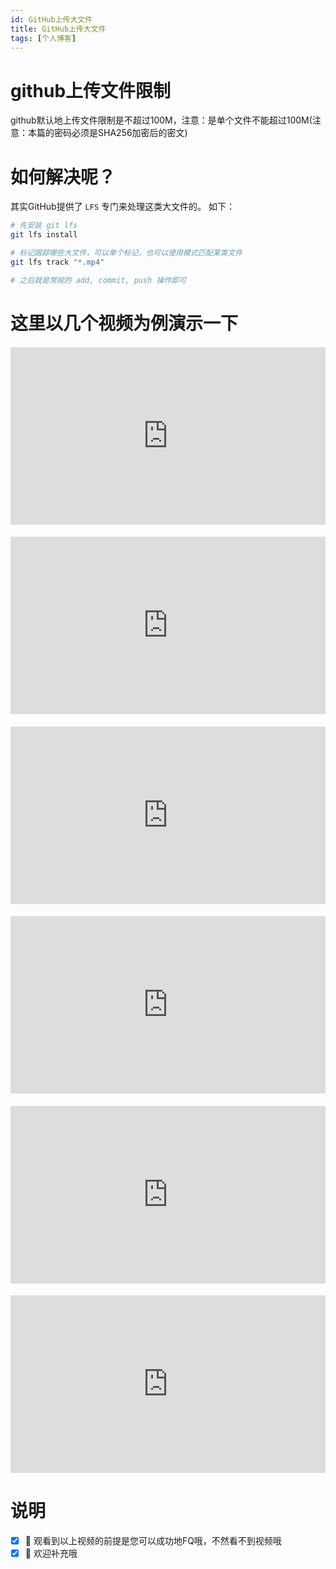 ```yaml
---
id: GitHub上传大文件
title: GitHub上传大文件
tags: [个人博客]
---
```



# github上传文件限制
github默认地上传文件限制是不超过100M，注意：是单个文件不能超过100M(注意：本篇的密码必须是SHA256加密后的密文)

# 如何解决呢？
其实GitHub提供了 `LFS` 专门来处理这类大文件的。
如下：

```bash
# 先安装 git lfs
git lfs install

# 标记跟踪哪些大文件，可以单个标记，也可以使用模式匹配某类文件
git lfs track "*.mp4"

# 之后就是常规的 add, commit, push 操作即可
```

# 这里以几个视频为例演示一下
<div style="width:100%;height:0px;position:relative;padding-bottom:56.250%;margin-top: 20px;"><iframe src="https://streamable.com/s/58743/wcgvid" frameborder="0" width="100%" height="100%" allowfullscreen style="width:100%;height:100%;position:absolute;left:0px;top:0px;overflow:hidden;"></iframe></div>

<div style="width:100%;height:0px;position:relative;padding-bottom:56.250%;margin-top: 20px;"><iframe src="https://streamable.com/s/b5669/hfmwv" frameborder="0" width="100%" height="100%" allowfullscreen style="width:100%;height:100%;position:absolute;left:0px;top:0px;overflow:hidden;"></iframe></div>

<div style="width:100%;height:0px;position:relative;padding-bottom:56.250%;margin-top: 20px;"><iframe src="https://streamable.com/s/2rmg8/lhlzaj" frameborder="0" width="100%" height="100%" allowfullscreen style="width:100%;height:100%;position:absolute;left:0px;top:0px;overflow:hidden;"></iframe></div>

<div style="width:100%;height:0px;position:relative;padding-bottom:56.250%;margin-top: 20px;"><iframe src="https://streamable.com/s/4csf1/xjejxe" frameborder="0" width="100%" height="100%" allowfullscreen style="width:100%;height:100%;position:absolute;left:0px;top:0px;overflow:hidden;"></iframe></div>

<div style="width:100%;height:0px;position:relative;padding-bottom:56.250%;margin-top: 20px;"><iframe src="https://streamable.com/s/i9ndt/ofkxmf" frameborder="0" width="100%" height="100%" allowfullscreen style="width:100%;height:100%;position:absolute;left:0px;top:0px;overflow:hidden;"></iframe></div>

<div style="width:100%;height:0px;position:relative;padding-bottom:56.250%;margin-top: 20px;"><iframe src="https://streamable.com/s/ibw58/agdzyi" frameborder="0" width="100%" height="100%" allowfullscreen style="width:100%;height:100%;position:absolute;left:0px;top:0px;overflow:hidden;"></iframe></div>

# 说明
 - [x] 🎉 观看到以上视频的前提是您可以成功地FQ哦，不然看不到视频哦
 - [x] 🏁 欢迎补充哦
